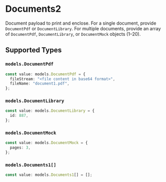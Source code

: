 # Documents2

Document payload to print and enclose. For a single document, provide `DocumentPdf` or `DocumentLibrary`. For multiple documents, provide an array of `DocumentPdf`, `DocumentLibrary`, or `DocumentMock` objects (1–20).


## Supported Types

### `models.DocumentPdf`

```typescript
const value: models.DocumentPdf = {
  fileStream: "<file content in base64 format>",
  fileName: "document1.pdf",
};
```

### `models.DocumentLibrary`

```typescript
const value: models.DocumentLibrary = {
  id: 887,
};
```

### `models.DocumentMock`

```typescript
const value: models.DocumentMock = {
  pages: 3,
};
```

### `models.Documents1[]`

```typescript
const value: models.Documents1[] = [];
```


